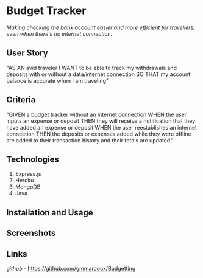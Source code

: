 # Budget Tracker
*Making checking the bank account easier and more efficient for travellers, even when there's no internet connection.*

## User Story
"AS AN avid traveler
I WANT to be able to track my withdrawals and deposits with or without a data/internet connection
SO THAT my account balance is accurate when I am traveling" 

## Criteria 
"GIVEN a budget tracker without an internet connection
WHEN the user inputs an expense or deposit
THEN they will receive a notification that they have added an expense or deposit
WHEN the user reestablishes an internet connection
THEN the deposits or expenses added while they were offline are added to their transaction history and their totals are updated"

## Technologies 
1. Express.js
2. Heroku
3. MongoDB
4. Java

## Installation and Usage

## Screenshots 

## Links
*github* - https://github.com/gmmarcoux/Budgetting 
